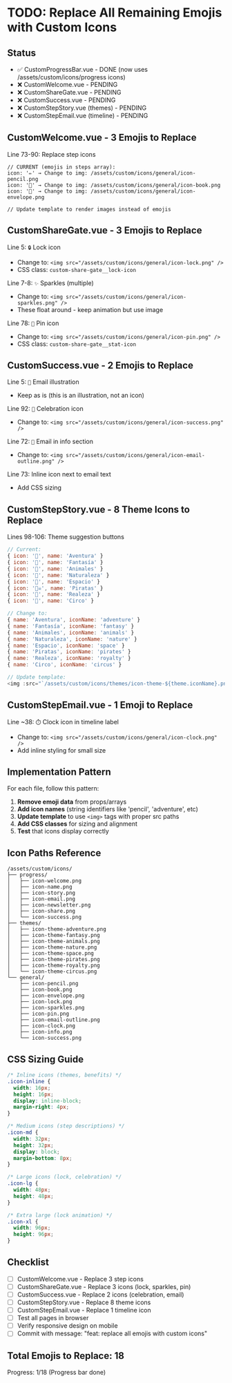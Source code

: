 # TODO: Replace All Remaining Emojis with Custom Icons

## Status
- ✅ CustomProgressBar.vue - DONE (now uses /assets/custom/icons/progress icons)
- ❌ CustomWelcome.vue - PENDING
- ❌ CustomShareGate.vue - PENDING
- ❌ CustomSuccess.vue - PENDING
- ❌ CustomStepStory.vue (themes) - PENDING
- ❌ CustomStepEmail.vue (timeline) - PENDING

## CustomWelcome.vue - 3 Emojis to Replace

Line 73-90: Replace step icons
```vue
// CURRENT (emojis in steps array):
icon: '✏️' → Change to img: /assets/custom/icons/general/icon-pencil.png
icon: '📖' → Change to img: /assets/custom/icons/general/icon-book.png
icon: '📧' → Change to img: /assets/custom/icons/general/icon-envelope.png

// Update template to render images instead of emojis
```

## CustomShareGate.vue - 3 Emojis to Replace

Line 5: `🔒` Lock icon
- Change to: `<img src="/assets/custom/icons/general/icon-lock.png" />`
- CSS class: `custom-share-gate__lock-icon`

Line 7-8: `✨` Sparkles (multiple)
- Change to: `<img src="/assets/custom/icons/general/icon-sparkles.png" />`
- These float around - keep animation but use image

Line 78: `📍` Pin icon
- Change to: `<img src="/assets/custom/icons/general/icon-pin.png" />`
- CSS class: `custom-share-gate__stat-icon`

## CustomSuccess.vue - 2 Emojis to Replace

Line 5: `📧` Email illustration
- Keep as is (this is an illustration, not an icon)

Line 92: `🎉` Celebration icon
- Change to: `<img src="/assets/custom/icons/general/icon-success.png" />`

Line 72: `📧` Email in info section
- Change to: `<img src="/assets/custom/icons/general/icon-email-outline.png" />`

Line 73: Inline icon next to email text
- Add CSS sizing

## CustomStepStory.vue - 8 Theme Icons to Replace

Lines 98-106: Theme suggestion buttons
```javascript
// Current:
{ icon: '🏰', name: 'Aventura' }
{ icon: '🧙', name: 'Fantasía' }
{ icon: '🦁', name: 'Animales' }
{ icon: '🌲', name: 'Naturaleza' }
{ icon: '🚀', name: 'Espacio' }
{ icon: '🏴‍☠️', name: 'Piratas' }
{ icon: '👑', name: 'Realeza' }
{ icon: '🎪', name: 'Circo' }

// Change to:
{ name: 'Aventura', iconName: 'adventure' }
{ name: 'Fantasía', iconName: 'fantasy' }
{ name: 'Animales', iconName: 'animals' }
{ name: 'Naturaleza', iconName: 'nature' }
{ name: 'Espacio', iconName: 'space' }
{ name: 'Piratas', iconName: 'pirates' }
{ name: 'Realeza', iconName: 'royalty' }
{ name: 'Circo', iconName: 'circus' }

// Update template:
<img :src="`/assets/custom/icons/themes/icon-theme-${theme.iconName}.png`" />
```

## CustomStepEmail.vue - 1 Emoji to Replace

Line ~38: `⏱️` Clock icon in timeline label
- Change to: `<img src="/assets/custom/icons/general/icon-clock.png" />`
- Add inline styling for small size

## Implementation Pattern

For each file, follow this pattern:

1. **Remove emoji data** from props/arrays
2. **Add icon names** (string identifiers like 'pencil', 'adventure', etc)
3. **Update template** to use `<img>` tags with proper src paths
4. **Add CSS classes** for sizing and alignment
5. **Test** that icons display correctly

## Icon Paths Reference

```
/assets/custom/icons/
├── progress/
│   ├── icon-welcome.png
│   ├── icon-name.png
│   ├── icon-story.png
│   ├── icon-email.png
│   ├── icon-newsletter.png
│   ├── icon-share.png
│   └── icon-success.png
├── themes/
│   ├── icon-theme-adventure.png
│   ├── icon-theme-fantasy.png
│   ├── icon-theme-animals.png
│   ├── icon-theme-nature.png
│   ├── icon-theme-space.png
│   ├── icon-theme-pirates.png
│   ├── icon-theme-royalty.png
│   └── icon-theme-circus.png
└── general/
    ├── icon-pencil.png
    ├── icon-book.png
    ├── icon-envelope.png
    ├── icon-lock.png
    ├── icon-sparkles.png
    ├── icon-pin.png
    ├── icon-email-outline.png
    ├── icon-clock.png
    ├── icon-info.png
    └── icon-success.png
```

## CSS Sizing Guide

```css
/* Inline icons (themes, benefits) */
.icon-inline {
  width: 16px;
  height: 16px;
  display: inline-block;
  margin-right: 4px;
}

/* Medium icons (step descriptions) */
.icon-md {
  width: 32px;
  height: 32px;
  display: block;
  margin-bottom: 8px;
}

/* Large icons (lock, celebration) */
.icon-lg {
  width: 48px;
  height: 48px;
}

/* Extra large (lock animation) */
.icon-xl {
  width: 96px;
  height: 96px;
}
```

## Checklist

- [ ] CustomWelcome.vue - Replace 3 step icons
- [ ] CustomShareGate.vue - Replace 3 icons (lock, sparkles, pin)
- [ ] CustomSuccess.vue - Replace 2 icons (celebration, email)
- [ ] CustomStepStory.vue - Replace 8 theme icons
- [ ] CustomStepEmail.vue - Replace 1 timeline icon
- [ ] Test all pages in browser
- [ ] Verify responsive design on mobile
- [ ] Commit with message: "feat: replace all emojis with custom icons"

## Total Emojis to Replace: 18

Progress: 1/18 (Progress bar done)
